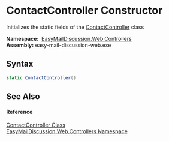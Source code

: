 ContactController Constructor
=============================
Initializes the static fields of the [ContactController][1] class

  **Namespace:**  [EasyMailDiscussion.Web.Controllers][2]  
  **Assembly:** easy-mail-discussion-web.exe

Syntax
------

```csharp
static ContactController()
```


See Also
--------

#### Reference
[ContactController Class][1]  
[EasyMailDiscussion.Web.Controllers Namespace][2]  

[1]: README.md
[2]: ../README.md